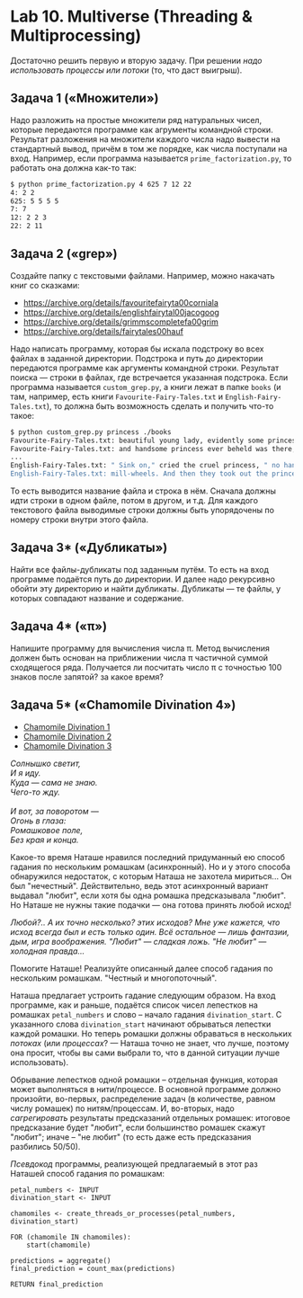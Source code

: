 # Lab 10. Multiverse (Threading & Multiprocessing)

Достаточно решить первую и вторую задачу.
При решении *надо использовать процессы или потоки* (то, что даст выигрыш).


## Задача 1 («‎Множители»‎)

Надо разложить на простые множители ряд натуральных чисел, которые передаются программе как агрументы командной строки.
Результат разложения на множители каждого числа надо вывести на стандартный вывод, причём в том же порядке, как числа поступали на вход.
Например, если программа называется `prime_factorization.py`, то работать она должна как-то так:
```bash
$ python prime_factorization.py 4 625 7 12 22
4: 2 2
625: 5 5 5 5
7: 7
12: 2 2 3
22: 2 11 
```

## Задача 2 («‎grep»‎)

Создайте папку с текстовыми файлами.
Например, можно накачать книг со сказками:
* https://archive.org/details/favouritefairyta00corniala
* https://archive.org/details/englishfairytal00jacogoog
* https://archive.org/details/grimmscompletefa00grim
* https://archive.org/details/fairytales00hauf

Надо написать программу, которая бы искала подстроку во всех файлах в заданной директории.
Подстрока и путь до директории передаются программе как аргументы командной строки.
Результат поиска — строки в файлах, где встречается указанная подстрока.
Если программа называется `custom_grep.py`, а книги лежат в папке `books` (и там, например, есть книги `Favourite-Fairy-Tales.txt` и `English-Fairy-Tales.txt`), то должна быть возможность сделать и получить что-то такое:
```bash
$ python custom_grep.py princess ./books
Favourite-Fairy-Tales.txt: beautiful young lady, evidently some princess,
Favourite-Fairy-Tales.txt: and handsome princess ever beheld was there,
...
English-Fairy-Tales.txt: " Sink on," cried the cruel princess, " no hand or glove
English-Fairy-Tales.txt: mill-wheels. And then they took out the princess and 
```
То есть выводится название файла и строка в нём.
Сначала должны идти строки в одном файле, потом в другом, и т.д.
Для каждого текстового файла выводимые строки должны быть упорядочены по номеру строки внутри этого файла.


## Задача 3* («‎Дубликаты»‎)

Найти все файлы-дубликаты под заданным путём.
То есть на вход программе подаётся путь до директории.
И далее надо рекурсивно обойти эту директорию и найти дубликаты.
Дубликаты — те файлы, у которых совпадают название и содержание.


## Задача 4* («‎π»‎)

Напишите программу для вычисления числа π.
Метод вычисления должен быть основан на приближении числа π частичной суммой сходящегося ряда.
Получается ли посчитать число π с точностью 100 знаков после запятой? за какое время?


## Задача 5* («‎Chamomile Divination 4»‎)

* [Chamomile Divination 1](https://github.com/Alvant/AdvancedPython/tree/master2022/labs/lab04#%D0%B7%D0%B0%D0%B4%D0%B0%D1%87%D0%B0-2-chamomile-divination)
* [Chamomile Divination 2](https://github.com/Alvant/AdvancedPython/blob/master2022/labs/lab08/README.md#%D0%B7%D0%B0%D0%B4%D0%B0%D1%87%D0%B0-8-chamomile-divination-2)
* [Chamomile Divination 3](https://github.com/Alvant/AdvancedPython/tree/master2022/labs/lab09#%D0%B7%D0%B0%D0%B4%D0%B0%D1%87%D0%B0-3-chamomile-divination-3)

<p text-align="right">
<em>
	Солнышко светит,<br>
	И я иду.<br>
	Куда — сама не знаю.<br>
	Чего-то жду.<br>
    <br>
	И вот, за поворотом —<br>
	Огонь в глаза:<br>
	Ромашковое поле,<br>
	Без края и конца.
</em>
</p>

Какое-то время Наташе нравился последний придуманный ею способ гадания по нескольким ромашкам (асинхронный).
Но и у этого способа обнаружился недостаток, с которым Наташа не захотела мириться...
Он был "нечестный".
Действительно, ведь этот асинхронный вариант выдавал "любит", если хотя бы одна ромашка предсказывала "любит".
Но Наташе не нужны такие подачки — она готова принять любой исход!

<p>
<em>
  Любой?..
  А их точно несколько? этих исходов?
  Мне уже кажется, что исход всегда был и есть только один.
  Всё остальное — лишь фантазии, дым, игра воображения.
  "Любит" — сладкая ложь.
  "Не любит" — холодная правда...
</em>
</p>

Помогите Наташе!
Реализуйте описанный далее способ гадания по нескольким ромашкам.
"Честный и многопоточный".

Наташа предлагает устроить гадание следующим образом.
На вход программе, как и раньше, подаётся список чисел лепестков на ромашках `petal_numbers` и слово – начало гадания `divination_start`.
С указанного слова `divination_start` начинают обрываться лепестки каждой ромашки.
Но теперь ромашки должны обраваться в нескольких *потоках* (или *процессах*? — Наташа точно не знает, что лучше, поэтому она просит, чтобы вы сами выбрали то, что в данной ситуации лучше использовать).

Обрывание лепестков одной ромашки – отдельная функция, которая может выполняться в нити/процессе.
В основной программе должно произойти, во-первых, распределение задач (в количестве, равном числу ромашек) по нитям/процессам.
И, во-вторых, надо *сагрегировать* результаты предсказаний отдельных ромашек: итоговое предсказание будет "любит", если большинство ромашек скажут "любит"; иначе – "не любит" (то есть даже есть предсказания разбились 50/50).

*Псевдокод* программы, реализующей предлагаемый в этот раз Наташей способ гадания по ромашкам:
```
petal_numbers <- INPUT
divination_start <- INPUT

chamomiles <- create_threads_or_processes(petal_numbers, divination_start)

FOR (chamomile IN chamomiles):
    start(chamomile)

predictions = aggregate()
final_prediction = count_max(predictions)

RETURN final_prediction
```
